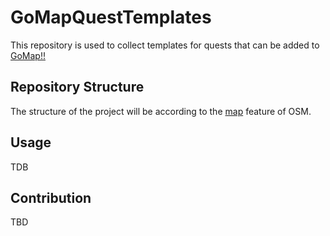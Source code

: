 # GoMapQuestTemplates

This repository is used to collect templates for quests that can be added to [GoMap!!][1]

## Repository Structure

The structure of the project will be according to the [map][2] feature of OSM.

## Usage

TDB

## Contribution

TBD

[1]: https://github.com/bryceco/GoMap
[2]: https://wiki.openstreetmap.org/wiki/Map_features

